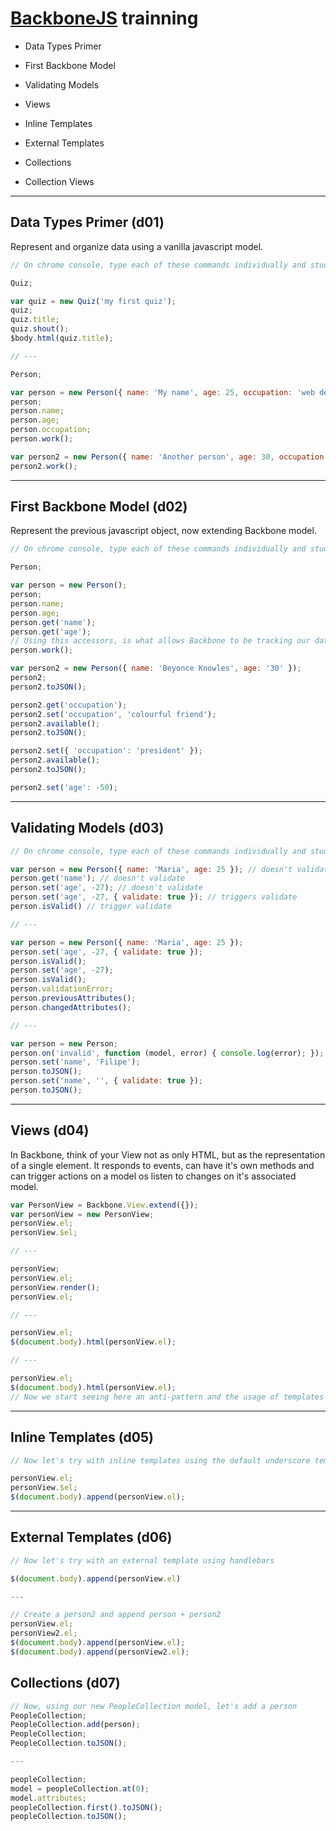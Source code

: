 # [BackboneJS](http://backbonejs.org/) trainning

* Data Types Primer
* First Backbone Model
* Validating Models
* Views
* Inline Templates
* External Templates
* Collections

* Collection Views

---

## Data Types Primer (d01)

Represent and organize data using a vanilla javascript model.

```javascript
// On chrome console, type each of these commands individually and study what happens

Quiz;

var quiz = new Quiz('my first quiz');
quiz;
quiz.title;
quiz.shout();
$body.html(quiz.title);

// ---

Person;

var person = new Person({ name: 'My name', age: 25, occupation: 'web developer' });
person;
person.name;
person.age;
person.occupation;
person.work();

var person2 = new Person({ name: 'Another person', age: 30, occupation: 'web designer' });
person2.work();
```

---

## First Backbone Model (d02)

Represent the previous javascript object, now extending Backbone model.

```javascript
// On chrome console, type each of these commands individually and study what happens

Person;

var person = new Person();
person;
person.name;
person.age;
person.get('name');
person.get('age');
// Using this accessors, is what allows Backbone to be tracking our data for changes.
person.work();

var person2 = new Person({ name: 'Beyonce Knowles', age: '30' });
person2;
person2.toJSON();

person2.get('occupation');
person2.set('occupation', 'colourful friend');
person2.available();
person2.toJSON();

person2.set({ 'occupation': 'president' });
person2.available();
person2.toJSON();

person2.set('age': -50);
```

---

## Validating Models (d03)

```javascript
// On chrome console, type each of these commands individually and study what happens

var person = new Person({ name: 'Maria', age: 25 }); // doesn't validate
person.get('name'); // doesn't validate
person.set('age', -27); // doesn't validate
person.set('age', -27, { validate: true }); // triggers validate
person.isValid() // trigger validate

// ---

var person = new Person({ name: 'Maria', age: 25 });
person.set('age', -27, { validate: true });
person.isValid();
person.set('age', -27);
person.isValid();
person.validationError;
person.previousAttributes();
person.changedAttributes();

// ---

var person = new Person;
person.on('invalid', function (model, error) { console.log(error); });
person.set('name', 'Filipe');
person.toJSON();
person.set('name', '', { validate: true });
person.toJSON();
```

---

## Views (d04)

In Backbone, think of your View not as only HTML, but as the representation of a single element.
It responds to events, can have it's own methods and can trigger actions on a model os listen to changes on it's associated model.

```javascript
var PersonView = Backbone.View.extend({});
var personView = new PersonView;
personView.el;
personView.$el;

// ---

personView;
personView.el;
personView.render();
personView.el;

// ---

personView.el;
$(document.body).html(personView.el);

// ---

personView.el;
$(document.body).html(personView.el);
// Now we start seeing here an anti-pattern and the usage of templates is welcome :)!
```

---

## Inline Templates (d05)

```javascript
// Now let's try with inline templates using the default underscore templating system

personView.el;
personView.$el;
$(document.body).append(personView.el);
```

---

## External Templates (d06)

```javascript
// Now let's try with an external template using handlebars

$(document.body).append(personView.el)

---

// Create a person2 and append person + person2
personView.el;
personView2.el;
$(document.body).append(personView.el);
$(document.body).append(personView2.el);
```

## Collections (d07)

```javascript
// Now, using our new PeopleCollection model, let's add a person
PeopleCollection;
PeopleCollection.add(person);
PeopleCollection;
PeopleCollection.toJSON();

---

peopleCollection;
model = peopleCollection.at(0);
model.attributes;
peopleCollection.first().toJSON();
peopleCollection.toJSON();
```
